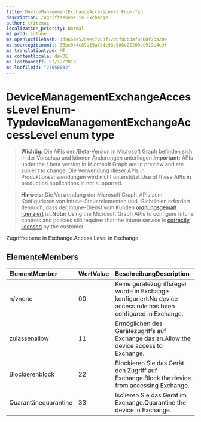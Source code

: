 ```yaml
---
title: DeviceManagementExchangeAccessLevel Enum-Typ
description: Zugriffsebene in Exchange.
author: tfitzmac
localization_priority: Normal
ms.prod: intune
ms.openlocfilehash: 1d9654e526aec7263f12d0fdcb3af8c68f7ba20e
ms.sourcegitcommit: 36be044c89a19af84c93e586e22200ec919e4c9f
ms.translationtype: MT
ms.contentlocale: de-DE
ms.lasthandoff: 01/12/2019
ms.locfileid: "27950032"
---
```

# <a name="devicemanagementexchangeaccesslevel-enum-type"></a><span data-ttu-id="e5aef-103">DeviceManagementExchangeAccessLevel Enum-Typ</span><span class="sxs-lookup"><span data-stu-id="e5aef-103">deviceManagementExchangeAccessLevel enum type</span></span>

> <span data-ttu-id="e5aef-104">**Wichtig:** Die APIs der /Beta-Version in Microsoft Graph befinden sich in der Vorschau und können Änderungen unterliegen.</span><span class="sxs-lookup"><span data-stu-id="e5aef-104">**Important:** APIs under the / beta version in Microsoft Graph are in preview and are subject to change.</span></span> <span data-ttu-id="e5aef-105">Die Verwendung dieser APIs in Produktionsanwendungen wird nicht unterstützt.</span><span class="sxs-lookup"><span data-stu-id="e5aef-105">Use of these APIs in production applications is not supported.</span></span>

> <span data-ttu-id="e5aef-106">**Hinweis:** Die Verwendung der Microsoft Graph-APIs zum Konfigurieren von Intune-Steuerelementen und -Richtlinien erfordert dennoch, dass der Intune-Dienst vom Kunden [ordnungsgemäß lizenziert](https://go.microsoft.com/fwlink/?linkid=839381) ist.</span><span class="sxs-lookup"><span data-stu-id="e5aef-106">**Note:** Using the Microsoft Graph APIs to configure Intune controls and policies still requires that the Intune service is [correctly licensed](https://go.microsoft.com/fwlink/?linkid=839381) by the customer.</span></span>

<span data-ttu-id="e5aef-107">Zugriffsebene in Exchange.</span><span class="sxs-lookup"><span data-stu-id="e5aef-107">Access Level in Exchange.</span></span>
## <a name="members"></a><span data-ttu-id="e5aef-108">Elemente</span><span class="sxs-lookup"><span data-stu-id="e5aef-108">Members</span></span>
|<span data-ttu-id="e5aef-109">Element</span><span class="sxs-lookup"><span data-stu-id="e5aef-109">Member</span></span>|<span data-ttu-id="e5aef-110">Wert</span><span class="sxs-lookup"><span data-stu-id="e5aef-110">Value</span></span>|<span data-ttu-id="e5aef-111">Beschreibung</span><span class="sxs-lookup"><span data-stu-id="e5aef-111">Description</span></span>|
|:---|:---|:---|
|<span data-ttu-id="e5aef-112">n/v</span><span class="sxs-lookup"><span data-stu-id="e5aef-112">none</span></span>|<span data-ttu-id="e5aef-113">0</span><span class="sxs-lookup"><span data-stu-id="e5aef-113">0</span></span>|<span data-ttu-id="e5aef-114">Keine gerätezugriffsregel wurde in Exchange konfiguriert.</span><span class="sxs-lookup"><span data-stu-id="e5aef-114">No device access rule has been configured in Exchange.</span></span>|
|<span data-ttu-id="e5aef-115">zulassen</span><span class="sxs-lookup"><span data-stu-id="e5aef-115">allow</span></span>|<span data-ttu-id="e5aef-116">1</span><span class="sxs-lookup"><span data-stu-id="e5aef-116">1</span></span>|<span data-ttu-id="e5aef-117">Ermöglichen des Gerätezugriffs auf Exchange das an.</span><span class="sxs-lookup"><span data-stu-id="e5aef-117">Allow the device access to Exchange.</span></span>|
|<span data-ttu-id="e5aef-118">Blockieren</span><span class="sxs-lookup"><span data-stu-id="e5aef-118">block</span></span>|<span data-ttu-id="e5aef-119">2</span><span class="sxs-lookup"><span data-stu-id="e5aef-119">2</span></span>|<span data-ttu-id="e5aef-120">Blockieren Sie das Gerät den Zugriff auf Exchange.</span><span class="sxs-lookup"><span data-stu-id="e5aef-120">Block the device from accessing Exchange.</span></span>|
|<span data-ttu-id="e5aef-121">Quarantäne</span><span class="sxs-lookup"><span data-stu-id="e5aef-121">quarantine</span></span>|<span data-ttu-id="e5aef-122">3</span><span class="sxs-lookup"><span data-stu-id="e5aef-122">3</span></span>|<span data-ttu-id="e5aef-123">Isolieren Sie das Gerät im Exchange.</span><span class="sxs-lookup"><span data-stu-id="e5aef-123">Quarantine the device in Exchange.</span></span>|





